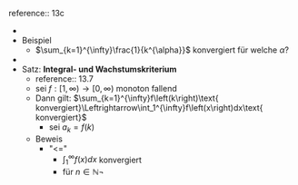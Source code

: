 reference:: 13c

-
- Beispiel
	- $\sum_{k=1}^{\infty}\frac{1}{k^{\alpha}}$ konvergiert für welche $\alpha$?
-
- Satz: **Integral- und Wachstumskriterium**
	- reference:: 13.7
	- sei $f:\left\lbrack1,\infty\right)\rightarrow\left\lbrack0,\infty\right)$ monoton fallend
	- Dann gilt: $\sum_{k=1}^{\infty}f\left(k\right)\text{  konvergiert}\Leftrightarrow\int_1^{\infty}f\left(x\right)dx\text{ konvergiert}$
		- sei $a_{k}=f\left(k\right)$
	- Beweis
		- "<="
			- $\int_1^{\infty}f\left(x\right)dx$ konvergiert
			- für $n\in\mathbb{N}\neg$
